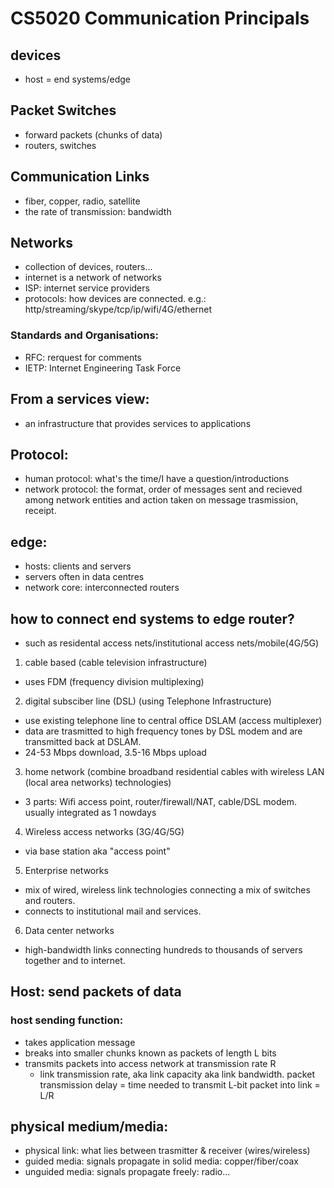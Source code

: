 # CS5020 Communication Principals

## devices
- host = end systems/edge

## Packet Switches
- forward packets (chunks of data)
- routers, switches

## Communication Links
- fiber, copper, radio, satellite
- the rate of transmission: bandwidth

## Networks
- collection of devices, routers...
- internet is a network of networks
- ISP: internet service providers
- protocols: how devices are connected. e.g.: http/streaming/skype/tcp/ip/wifi/4G/ethernet
 
 ### Standards and Organisations:
 - RFC: rerquest for comments
 - IETP: Internet Engineering Task Force

 ## From a services view:
 - an infrastructure that provides services to applications

 ## Protocol:
 - human protocol: what's the time/I have a question/introductions
- network protocol: the format, order of messages sent and recieved among network entities and action taken on message trasmission, receipt.

## edge:

- hosts: clients and servers
- servers often in data centres
- network core: interconnected routers

## how to connect end systems to edge router?

- such as residental access nets/institutional access nets/mobile(4G/5G)

1. cable based (cable television infrastructure)

- uses FDM (frequency division multiplexing)

2. digital subsciber line (DSL) (using Telephone Infrastructure)

- use existing telephone line to central office DSLAM (access multiplexer)
- data are trasmitted to high frequency tones by DSL modem and are transmitted back at DSLAM.
- 24-53 Mbps download, 3.5-16 Mbps upload

3. home network (combine broadband residential cables with wireless LAN (local area networks) technologies)

- 3 parts: Wifi access point, router/firewall/NAT, cable/DSL modem. usually integrated as 1 nowdays

4. Wireless access networks (3G/4G/5G)

- via base station aka "access point"

5. Enterprise networks
- mix of wired, wireless link technologies connecting a mix of switches and routers.
- connects to institutional mail and services.

6. Data center networks
- high-bandwidth links connecting hundreds to thousands of servers together and to internet.

## Host: send packets of data
### host sending function:
- takes application message
- breaks into smaller chunks known as packets of length L bits
- transmits packets into access network at transmission rate R
    - link transmission rate, aka link capacity aka link bandwidth.
    packet transmission delay = time needed to transmit L-bit packet into link = L/R

## physical medium/media:
- physical link: what lies between trasmitter & receiver (wires/wireless)
- guided media: signals propagate in solid media: copper/fiber/coax
- unguided media: signals propagate freely: radio...
